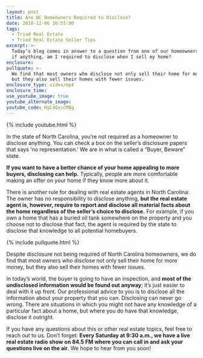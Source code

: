 ```yaml
---
layout: post
title: Are NC Homeowners Required to Disclose?
date: 2018-12-06 16:55:00
tags:
  - Triad Real Estate
  - Triad Real Estate Seller Tips
excerpt: >-
  Today’s blog comes in answer to a question from one of our homeowners: What,
  if anything, am I required to disclose when I sell my home?
enclosure:
pullquote: >-
  We find that most owners who disclose not only sell their home for more money,
  but they also sell their homes with fewer issues.
enclosure_type: video/mp4
enclosure_time:
use_youtube_image: true
youtube_alternate_image:
youtube_code: HgL4QxsCMBg
---
```


{% include youtube.html %}

In the state of North Carolina, you’re not required as a homeowner to disclose anything. You can check a box on the seller’s disclosure papers that says ‘no representation.’ We are in what is called a “Buyer, Beware” state.

**If you want to have a better chance of your home appealing to more buyers, disclosing can help.** Typically, people are more comfortable making an offer on your home if they know more about it.

There is another rule for dealing with real estate agents in North Carolina: The owner has no responsibility to disclose anything, **but the real estate agent is, however, require to report and disclose all material facts about the home regardless of the seller’s choice to disclose.** For example, if you own a home that has a buried oil tank somewhere on the property and you choose not to disclose that fact, the agent is required by the state to disclose that knowledge to all potential homebuyers.

{% include pullquote.html %}

Despite disclosure not being required of North Carolina homeowners, we do find that most owners who disclose not only sell their home for more money, but they also sell their homes with fewer issues.

In today’s world, the buyer is going to have an inspection, and **most of the undisclosed information would be found out anyway**; it’s just easier to deal with it up front. Our professional advice to you is to disclose all the information about your property that you can. Disclosing can never go wrong. There are situations in which you might not have any knowledge of a particular fact about a home, but where you do have that knowledge, disclose it outright.

If you have any questions about this or other real estate topics, feel free to reach out to us. Don’t forget: **Every Saturday at 9:30 a.m., we have a live real estate radio show on 84.5 FM where you can call in and ask your questions live on the air**. We hope to hear from you soon!